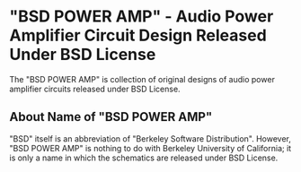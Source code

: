 # "BSD POWER AMP" - Audio Power Amplifier Circuit Design Released Under BSD License

The "BSD POWER AMP" is collection of original designs of audio power amplifier
circuits released under BSD License.

## About Name of "BSD POWER AMP"
"BSD" itself is an abbreviation of "Berkeley Software Distribution". However,
"BSD POWER AMP" is nothing to do with Berkeley University of California; it is
only a name in which the schematics are released under BSD License.


